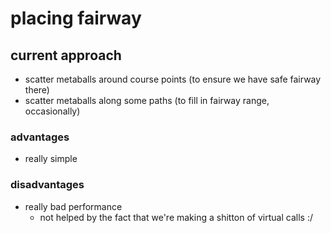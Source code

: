 # placing fairway

## current approach
- scatter metaballs around course points (to ensure we have safe fairway there)
- scatter metaballs along some paths (to fill in fairway range, occasionally)

### advantages
- really simple

### disadvantages
- really bad performance
  - not helped by the fact that we're making a shitton of virtual calls :/
  